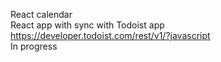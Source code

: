 React calendar
<br>React app with sync with Todoist app https://developer.todoist.com/rest/v1/?javascript
<br>In progress
